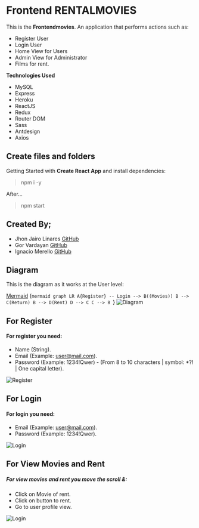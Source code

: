 # Frontend RENTALMOVIES

This is the **Frontendmovies**. An application that performs actions such as:

- Register User
- Login User
- Home View for Users
- Admin View for Administrator
- Films for rent. 

 **Technologies Used** 
 - MySQL
 - Express
 - Heroku
 - ReactJS 
 - Redux 
 - Router DOM 
 - Sass 
 - Antdesign
 - Axios


## Create files and folders

 Getting Started with  **Create React App** and install dependencies:

  >npm i -y 

After...

 >npm start

## Created By;

- Jhon Jairo Linares [GitHub](https://github.com/jhonjlinaresb)
- Gor Vardayan [GitHub](https://github.com/Gor-vardanyan)
- Ignacio Merello [GitHub](https://github.com/ignaciomerello)

## Diagram

This is the diagram as it works at the User level:

[Mermaid](https://mermaidjs.github.io/)
{``mermaid
graph LR
A{Register} -- Login --> B((Movies))
B --> C(Return)
B --> D(Rent)
D --> C
C --> B
``}
![Diagram](https://i.ibb.co/CK6qpPK/image.png)

## For Register

#### For register you need:
- Name (String).
- Email (Example: user@mail.com).
- Password (Example: 1234!Qwer) - (From 8 to 10 characters | symbol: *?! | One capital letter).

![Register](https://i.ibb.co/yPbVpmL/image.png)

## For Login

#### For login you need:
- Email (Example: user@mail.com).
- Password (Example: 1234!Qwer).

![Login](https://i.ibb.co/yPbVpmL/image.png)

## For View Movies and Rent

##### For view movies and rent you move the scroll &:
- Click on Movie of rent.
- Click on button to rent.
- Go to user profile view.

![Login](https://i.ibb.co/yPbVpmL/image.png)

